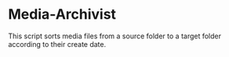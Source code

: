 # Media-Archivist
This script sorts media files from a source folder to a target folder according to their create date.
